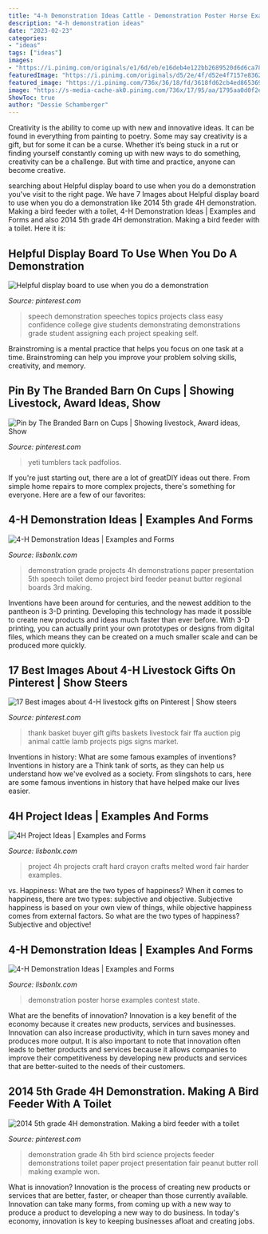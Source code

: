 ```yaml
---
title: "4-h Demonstration Ideas Cattle - Demonstration Poster Horse Examples Contest State"
description: "4-h demonstration ideas"
date: "2023-02-23"
categories:
- "ideas"
tags: ["ideas"]
images:
- "https://i.pinimg.com/originals/e1/6d/eb/e16deb4e122bb2689520d6d6ca782d04.jpg"
featuredImage: "https://i.pinimg.com/originals/d5/2e/4f/d52e4f7157e8362e132a98956f93a17b.png"
featured_image: "https://i.pinimg.com/736x/36/18/fd/3618fd62cb4ed86536939130afcb0a50--toilet-paper-rolls-diy-things.jpg"
image: "https://s-media-cache-ak0.pinimg.com/736x/17/95/aa/1795aa0d0f2edd5811bd57a9a771a84f.jpg"
ShowToc: true
author: "Dessie Schamberger"
---
```



Creativity is the ability to come up with new and innovative ideas. It can be found in everything from painting to poetry. Some may say creativity is a gift, but for some it can be a curse. Whether it’s being stuck in a rut or finding yourself constantly coming up with new ways to do something, creativity can be a challenge. But with time and practice, anyone can become creative.

	

		
searching about Helpful display board to use when you do a demonstration you've visit to the right page. We have 7 Images about Helpful display board to use when you do a demonstration like 2014 5th grade 4H demonstration. Making a bird feeder with a toilet, 4-H Demonstration Ideas | Examples and Forms and also 2014 5th grade 4H demonstration. Making a bird feeder with a toilet. Here it is:
		
    
## Helpful Display Board To Use When You Do A Demonstration

<img loading=lazy src="https://i.pinimg.com/originals/2d/85/79/2d85792d02cceb211255ea956d9149b6.jpg" onerror="this.onerror=null;this.src='https://tse2.mm.bing.net/th?id=OIP.I5Qfn5bDhRmkldQbI4rRngHaJ3&amp;pid=15.1';" alt="Helpful display board to use when you do a demonstration">

_Source: pinterest.com_

>speech demonstration speeches topics projects class easy confidence college give students demonstrating demonstrations grade student assigning each project speaking self. 

	

Brainstroming is a mental practice that helps you focus on one task at a time. Brainstroming can help you improve your problem solving skills, creativity, and memory.

    
## Pin By The Branded Barn On Cups | Showing Livestock, Award Ideas, Show

<img loading=lazy src="https://i.pinimg.com/originals/d5/2e/4f/d52e4f7157e8362e132a98956f93a17b.png" onerror="this.onerror=null;this.src='https://tse2.mm.bing.net/th?id=OIP.9O7zU4HYUf17AWuHHZLGMAAAAA&amp;pid=15.1';" alt="Pin by The Branded Barn on Cups | Showing livestock, Award ideas, Show">

_Source: pinterest.com_

>yeti tumblers tack padfolios. 

	

If you're just starting out, there are a lot of greatDIY ideas out there. From simple home repairs to more complex projects, there's something for everyone. Here are a few of our favorites: 

    
## 4-H Demonstration Ideas | Examples And Forms

<img loading=lazy src="https://i.pinimg.com/originals/a7/1d/82/a71d827c83e3fd9fb4f5320d3cc43172.jpg" onerror="this.onerror=null;this.src='https://tse2.mm.bing.net/th?id=OIP.nX7r-4xTc13kQKdYU2D9eAHaLI&amp;pid=15.1';" alt="4-H Demonstration Ideas | Examples and Forms">

_Source: lisbonlx.com_

>demonstration grade projects 4h demonstrations paper presentation 5th speech toilet demo project bird feeder peanut butter regional boards 3rd making. 

	

Inventions have been around for centuries, and the newest addition to the pantheon is 3-D printing. Developing this technology has made it possible to create new products and ideas much faster than ever before. With 3-D printing, you can actually print your own prototypes or designs from digital files, which means they can be created on a much smaller scale and can be produced more quickly.

    
## 17 Best Images About 4-H Livestock Gifts On Pinterest | Show Steers

<img loading=lazy src="https://s-media-cache-ak0.pinimg.com/736x/17/95/aa/1795aa0d0f2edd5811bd57a9a771a84f.jpg" onerror="this.onerror=null;this.src='https://tse4.mm.bing.net/th?id=OIP.VV3TNHYONU6sipPIXScR3QHaJ3&amp;pid=15.1';" alt="17 Best images about 4-H livestock gifts on Pinterest | Show steers">

_Source: pinterest.com_

>thank basket buyer gift gifts baskets livestock fair ffa auction pig animal cattle lamb projects pigs signs market. 

	

Inventions in history: What are some famous examples of inventions?
Inventions in history are a Think tank of sorts, as they can help us understand how we've evolved as a society. From slingshots to cars, here are some famous inventions in history that have helped make our lives easier.

    
## 4H Project Ideas | Examples And Forms

<img loading=lazy src="https://i.pinimg.com/originals/e1/6d/eb/e16deb4e122bb2689520d6d6ca782d04.jpg" onerror="this.onerror=null;this.src='https://tse1.mm.bing.net/th?id=OIP.6eqD9uUWbL1bGGZbdvXD2AHaHa&amp;pid=15.1';" alt="4H Project Ideas | Examples and Forms">

_Source: lisbonlx.com_

>project 4h projects craft hard crayon crafts melted word fair harder examples. 

	

vs. Happiness: What are the two types of happiness?
When it comes to happiness, there are two types: subjective and objective. Subjective happiness is based on your own view of things, while objective happiness comes from external factors. So what are the two types of happiness? Subjective and objective!

    
## 4-H Demonstration Ideas | Examples And Forms

<img loading=lazy src="https://www.ces.ncsu.edu/wp-content/uploads/2014/03/Mule-Poster.jpg" onerror="this.onerror=null;this.src='https://tse3.mm.bing.net/th?id=OIP.6armHI0PVPfqts9602X82AHaIg&amp;pid=15.1';" alt="4-H Demonstration Ideas | Examples and Forms">

_Source: lisbonlx.com_

>demonstration poster horse examples contest state. 

	

What are the benefits of innovation?
Innovation is a key benefit of the economy because it creates new products, services and businesses. Innovation can also increase productivity, which in turn saves money and produces more output. It is also important to note that innovation often leads to better products and services because it allows companies to improve their competitiveness by developing new products and services that are better-suited to the needs of their customers.

    
## 2014 5th Grade 4H Demonstration. Making A Bird Feeder With A Toilet

<img loading=lazy src="https://i.pinimg.com/736x/36/18/fd/3618fd62cb4ed86536939130afcb0a50--toilet-paper-rolls-diy-things.jpg" onerror="this.onerror=null;this.src='https://tse4.mm.bing.net/th?id=OIP.7nMyUdXgeUuDyvU-dDZwZgHaLI&amp;pid=15.1';" alt="2014 5th grade 4H demonstration. Making a bird feeder with a toilet">

_Source: pinterest.com_

>demonstration grade 4h 5th bird science projects feeder demonstrations toilet paper project presentation fair peanut butter roll making example won. 

	

What is innovation?
Innovation is the process of creating new products or services that are better, faster, or cheaper than those currently available. Innovation can take many forms, from coming up with a new way to produce a product to developing a new way to do business. In today's economy, innovation is key to keeping businesses afloat and creating jobs.


